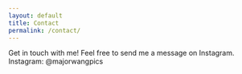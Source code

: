 ```yaml
---
layout: default
title: Contact
permalink: /contact/
---
```

Get in touch with me! Feel free to send me a message on Instagram.<br>
Instagram: @majorwangpics

